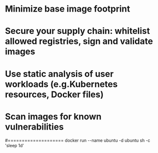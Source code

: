 # Minimize base image footprint
# Secure your supply chain: whitelist allowed registries, sign and validate images
# Use static analysis of user workloads (e.g.Kubernetes resources, Docker files)
# Scan images for known vulnerabilities
#====================
docker run --name ubuntu -d ubuntu sh -c 'sleep 1d'